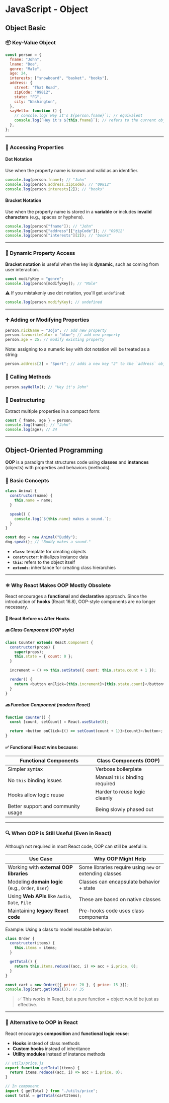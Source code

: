 # JavaScript - Object

## Object Basic

### 📦 Key-Value Object

```js
const person = {
  fname: "John",
  lname: "Doe",
  genre: "Male",
  age: 24,
  interests: ["snowboard", "basket", "books"],
  address: {
    street: "That Road",
    zipCode: "09812",
    state: "FG",
    city: "Washington",
  },
  sayHello: function () {
    // console.log(`Hey it's ${person.fname}`); // equivalent
    console.log(`Hey it's ${this.fname}`); // refers to the current object
  },
};
```

---

### 📌 Accessing Properties

#### Dot Notation

Use when the property name is known and valid as an identifier.

```js
console.log(person.fname); // "John"
console.log(person.address.zipCode); // "09812"
console.log(person.interests[2]); // "books"
```

#### Bracket Notation

Use when the property name is stored in a **variable** or includes **invalid characters** (e.g., spaces or hyphens).

```js
console.log(person["fname"]); // "John"
console.log(person["address"]["zipCode"]); // "09812"
console.log(person["interests"][2]); // "books"
```

---

### 🎯 Dynamic Property Access

**Bracket notation** is useful when the key is **dynamic**, such as coming from user interaction.

```js
const modifyKey = "genre";
console.log(person[modifyKey]); // "Male"
```

⚠️ If you mistakenly use dot notation, you'll get `undefined`:

```js
console.log(person.modifyKey); // undefined
```

---

### ➕ Adding or Modifying Properties

```js
person.nickName = "Jojo"; // add new property
person.favouriteColor = "blue"; // add new property
person.age = 25; // modify existing property
```

Note: assigning to a numeric key with dot notation will be treated as a string:

```js
person.address[2] = "Sport"; // adds a new key "2" to the `address` object
```

### 🧰 Calling Methods

```js
person.sayHello(); // "Hey it's John"
```

### 🧪 Destructuring

Extract multiple properties in a compact form:

```js
const { fname, age } = person;
console.log(fname); // "John"
console.log(age); // 24
```

---

## Object-Oriented Programming

**OOP** is a paradigm that structures code using **classes** and **instances** (objects) with properties and behaviors (methods).

### 🔹 Basic Concepts

```js
class Animal {
  constructor(name) {
    this.name = name;
  }

  speak() {
    console.log(`${this.name} makes a sound.`);
  }
}

const dog = new Animal("Buddy");
dog.speak(); // "Buddy makes a sound."
```

- **`class`**: template for creating objects
- **`constructor`**: initializes instance data
- **`this`**: refers to the object itself
- **`extends`**: inheritance for creating class hierarchies

---

### ⚛️ Why React Makes OOP Mostly Obsolete

React encourages a **functional** and **declarative** approach. Since the introduction of **hooks** (React 16.8), OOP-style components are no longer necessary.

#### 🔄 React Before vs After Hooks

##### 🔙 Class Component (OOP style)

```js
class Counter extends React.Component {
  constructor(props) {
    super(props);
    this.state = { count: 0 };
  }

  increment = () => this.setState({ count: this.state.count + 1 });

  render() {
    return <button onClick={this.increment}>{this.state.count}</button>;
  }
}
```

##### 🔜 Function Component (modern React)

```js
function Counter() {
  const [count, setCount] = React.useState(0);

  return <button onClick={() => setCount(count + 1)}>{count}</button>;
}
```

#### ✅ Functional React wins because:

| Functional Components              | Class Components (OOP)         |
| ---------------------------------- | ------------------------------ |
| Simpler syntax                     | Verbose boilerplate            |
| No `this` binding issues           | Manual `this` binding required |
| Hooks allow logic reuse            | Harder to reuse logic cleanly  |
| Better support and community usage | Being slowly phased out        |

---

### 🔍 When OOP is Still Useful (Even in React)

Although not required in most React code, OOP can still be useful in:

| Use Case                                          | Why OOP Might Help                                      |
| ------------------------------------------------- | ------------------------------------------------------- |
| Working with **external OOP libraries**           | Some libraries require using `new` or extending classes |
| Modeling **domain logic** (e.g., `Order`, `User`) | Classes can encapsulate behavior + state                |
| Using **Web APIs** like `Audio`, `Date`, `File`   | These are based on native classes                       |
| Maintaining **legacy React code**                 | Pre-hooks code uses class components                    |

Example: Using a class to model reusable behavior:

```js
class Order {
  constructor(items) {
    this.items = items;
  }

  getTotal() {
    return this.items.reduce((acc, i) => acc + i.price, 0);
  }
}

const cart = new Order([{ price: 20 }, { price: 15 }]);
console.log(cart.getTotal()); // 35
```

> ✅ This works in React, but a pure function + object would be just as effective.

---

### 🧪 Alternative to OOP in React

React encourages **composition** and **functional logic reuse**:

- **Hooks** instead of class methods
- **Custom hooks** instead of inheritance
- **Utility modules** instead of instance methods

```js
// utils/price.js
export function getTotal(items) {
  return items.reduce((acc, i) => acc + i.price, 0);
}

// In component
import { getTotal } from "./utils/price";
const total = getTotal(cartItems);
```
